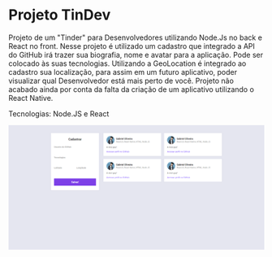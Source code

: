 # Projeto TinDev

Projeto de um "Tinder" para Desenvolvedores utilizando Node.Js no back e React no front. Nesse projeto é utilizado um cadastro que integrado a API do GitHub irá trazer sua biografia, nome e avatar para a aplicação. Pode ser colocado às suas tecnologias. Utilizando a GeoLocation é integrado ao cadastro sua localização, para assim em um futuro aplicativo, poder visualizar qual Desenvolvedor está mais perto de você. Projeto não acabado ainda por conta da falta da criação de um aplicativo utilizando o React Native.

Tecnologias: Node.JS e React

![Alt text](/example_tindev.png?raw=true "Print Tela Inicial do Site")
